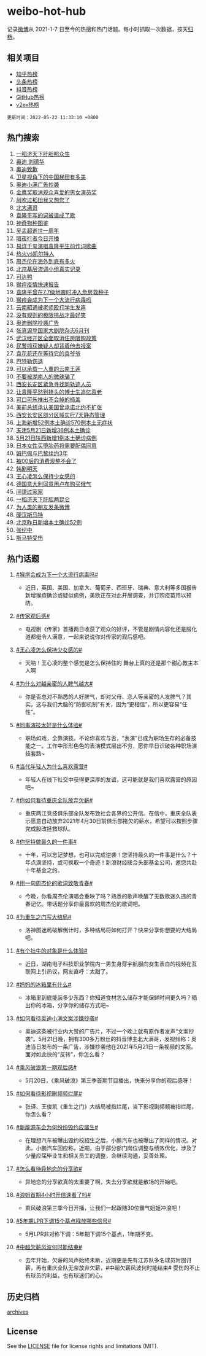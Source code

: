 # weibo-hot-hub

记录[微博](https://www.weibo.com)从 2021-1-7 日至今的热搜和热门话题。每小时抓取一次数据，按天[归档](archives)。

## 相关项目

- [知乎热榜](https://github.com/lonnyzhang423/zhihu-hot-hub)
- [头条热榜](https://github.com/lonnyzhang423/toutiao-hot-hub)
- [抖音热榜](https://github.com/lonnyzhang423/douyin-hot-hub)
- [GitHub热榜](https://github.com/lonnyzhang423/github-hot-hub)
- [v2ex热榜](https://github.com/lonnyzhang423/v2ex-hot-hub)


`更新时间：2022-05-22 11:33:10 +0800`

## 热门搜索

1. [一稻济天下肝胆照众生](https://m.weibo.cn/search?containerid=100103type%3D1%26t%3D10%26q%3D%23%E4%B8%80%E7%A8%BB%E6%B5%8E%E5%A4%A9%E4%B8%8B%E8%82%9D%E8%83%86%E7%85%A7%E4%BC%97%E7%94%9F%23&stream_entry_id=51&isnewpage=1&extparam=seat%3D1%26c_type%3D51%26filter_type%3Drealtimehot%26cate%3D10103%26pos%3D0%26dgr%3D0%26display_time%3D1653190388%26pre_seqid%3D1653190388890029989274&luicode=10000011&lfid=106003type%253D25%2526t%253D3%2526disable_hot%253D1%2526filter_type%253Drealtimehot)
1. [奥迪 刘德华](https://m.weibo.cn/search?containerid=100103type%3D1%26t%3D10%26q%3D%E5%A5%A5%E8%BF%AA+%E5%88%98%E5%BE%B7%E5%8D%8E&stream_entry_id=31&isnewpage=1&extparam=seat%3D1%26c_type%3D31%26dgr%3D0%26cate%3D0%26realpos%3D1%26lcate%3D5001%26filter_type%3Drealtimehot%26flag%3D1%26pos%3D0%26display_time%3D1653190388%26pre_seqid%3D1653190388890029989274&luicode=10000011&lfid=106003type%253D25%2526t%253D3%2526disable_hot%253D1%2526filter_type%253Drealtimehot)
1. [奥迪致歉](https://m.weibo.cn/search?containerid=100103type%3D1%26t%3D10%26q%3D%23%E5%A5%A5%E8%BF%AA%E8%87%B4%E6%AD%89%23&stream_entry_id=31&isnewpage=1&extparam=seat%3D1%26c_type%3D31%26dgr%3D0%26cate%3D0%26realpos%3D2%26lcate%3D5001%26filter_type%3Drealtimehot%26flag%3D1%26pos%3D1%26display_time%3D1653190388%26pre_seqid%3D1653190388890029989274&luicode=10000011&lfid=106003type%253D25%2526t%253D3%2526disable_hot%253D1%2526filter_type%253Drealtimehot)
1. [卫星视角下的中国梯田有多美](https://m.weibo.cn/search?containerid=100103type%3D1%26t%3D10%26q%3D%23%E5%8D%AB%E6%98%9F%E8%A7%86%E8%A7%92%E4%B8%8B%E7%9A%84%E4%B8%AD%E5%9B%BD%E6%A2%AF%E7%94%B0%E6%9C%89%E5%A4%9A%E7%BE%8E%23&stream_entry_id=31&isnewpage=1&extparam=seat%3D1%26c_type%3D31%26dgr%3D0%26cate%3D0%26realpos%3D3%26lcate%3D5001%26filter_type%3Drealtimehot%26flag%3D0%26pos%3D2%26display_time%3D1653190388%26pre_seqid%3D1653190388890029989274&luicode=10000011&lfid=106003type%253D25%2526t%253D3%2526disable_hot%253D1%2526filter_type%253Drealtimehot)
1. [奥迪小满广告抄袭](https://m.weibo.cn/search?containerid=100103type%3D1%26t%3D10%26q%3D%23%E5%A5%A5%E8%BF%AA%E5%B0%8F%E6%BB%A1%E5%B9%BF%E5%91%8A%E6%8A%84%E8%A2%AD%23&stream_entry_id=31&isnewpage=1&extparam=seat%3D1%26c_type%3D31%26dgr%3D0%26cate%3D0%26realpos%3D4%26lcate%3D5001%26filter_type%3Drealtimehot%26flag%3D0%26pos%3D3%26display_time%3D1653190388%26pre_seqid%3D1653190388890029989274&luicode=10000011&lfid=106003type%253D25%2526t%253D3%2526disable_hot%253D1%2526filter_type%253Drealtimehot)
1. [金鹰奖取消观众喜爱的男女演员奖](https://m.weibo.cn/search?containerid=100103type%3D1%26t%3D10%26q%3D%23%E9%87%91%E9%B9%B0%E5%A5%96%E5%8F%96%E6%B6%88%E8%A7%82%E4%BC%97%E5%96%9C%E7%88%B1%E7%9A%84%E7%94%B7%E5%A5%B3%E6%BC%94%E5%91%98%E5%A5%96%23&stream_entry_id=31&isnewpage=1&extparam=seat%3D1%26c_type%3D31%26dgr%3D0%26cate%3D0%26realpos%3D5%26lcate%3D5001%26filter_type%3Drealtimehot%26flag%3D2%26pos%3D4%26display_time%3D1653190388%26pre_seqid%3D1653190388890029989274&luicode=10000011&lfid=106003type%253D25%2526t%253D3%2526disable_hot%253D1%2526filter_type%253Drealtimehot)
1. [风吹过稻田我又想您了](https://m.weibo.cn/search?containerid=100103type%3D1%26t%3D10%26q%3D%23%E9%A3%8E%E5%90%B9%E8%BF%87%E7%A8%BB%E7%94%B0%E6%88%91%E5%8F%88%E6%83%B3%E6%82%A8%E4%BA%86%23&stream_entry_id=31&isnewpage=1&extparam=seat%3D1%26c_type%3D31%26dgr%3D0%26cate%3D0%26realpos%3D6%26lcate%3D5001%26filter_type%3Drealtimehot%26flag%3D16%26pos%3D5%26display_time%3D1653190388%26pre_seqid%3D1653190388890029989274&luicode=10000011&lfid=106003type%253D25%2526t%253D3%2526disable_hot%253D1%2526filter_type%253Drealtimehot)
1. [北大满哥](https://m.weibo.cn/search?containerid=100103type%3D1%26t%3D10%26q%3D%E5%8C%97%E5%A4%A7%E6%BB%A1%E5%93%A5&stream_entry_id=31&isnewpage=1&extparam=seat%3D1%26c_type%3D31%26dgr%3D0%26cate%3D0%26realpos%3D7%26lcate%3D5001%26filter_type%3Drealtimehot%26flag%3D0%26pos%3D6%26display_time%3D1653190388%26pre_seqid%3D1653190388890029989274&luicode=10000011&lfid=106003type%253D25%2526t%253D3%2526disable_hot%253D1%2526filter_type%253Drealtimehot)
1. [袁隆平写的词被谱成了歌](https://m.weibo.cn/search?containerid=100103type%3D1%26t%3D10%26q%3D%23%E8%A2%81%E9%9A%86%E5%B9%B3%E5%86%99%E7%9A%84%E8%AF%8D%E8%A2%AB%E8%B0%B1%E6%88%90%E4%BA%86%E6%AD%8C%23&stream_entry_id=31&isnewpage=1&extparam=seat%3D1%26c_type%3D31%26dgr%3D0%26cate%3D0%26realpos%3D8%26lcate%3D5001%26filter_type%3Drealtimehot%26flag%3D0%26pos%3D7%26display_time%3D1653190388%26pre_seqid%3D1653190388890029989274&luicode=10000011&lfid=106003type%253D25%2526t%253D3%2526disable_hot%253D1%2526filter_type%253Drealtimehot)
1. [神奇物种图鉴](https://m.weibo.cn/search?containerid=100103type%3D1%26t%3D10%26q%3D%E7%A5%9E%E5%A5%87%E7%89%A9%E7%A7%8D%E5%9B%BE%E9%89%B4&stream_entry_id=31&isnewpage=1&extparam=seat%3D1%26c_type%3D31%26dgr%3D0%26cate%3D0%26realpos%3D9%26lcate%3D5001%26filter_type%3Drealtimehot%26flag%3D1%26pos%3D8%26display_time%3D1653190388%26pre_seqid%3D1653190388890029989274&luicode=10000011&lfid=106003type%253D25%2526t%253D3%2526disable_hot%253D1%2526filter_type%253Drealtimehot)
1. [吴孟超逝世一周年](https://m.weibo.cn/search?containerid=100103type%3D1%26t%3D10%26q%3D%23%E5%90%B4%E5%AD%9F%E8%B6%85%E9%80%9D%E4%B8%96%E4%B8%80%E5%91%A8%E5%B9%B4%23&stream_entry_id=31&isnewpage=1&extparam=seat%3D1%26c_type%3D31%26dgr%3D0%26cate%3D0%26realpos%3D10%26lcate%3D5001%26filter_type%3Drealtimehot%26flag%3D0%26pos%3D9%26display_time%3D1653190388%26pre_seqid%3D1653190388890029989274&luicode=10000011&lfid=106003type%253D25%2526t%253D3%2526disable_hot%253D1%2526filter_type%253Drealtimehot)
1. [暗夜行者今日开播](https://m.weibo.cn/search?containerid=100103type%3D1%26t%3D10%26q%3D%23%E6%9A%97%E5%A4%9C%E8%A1%8C%E8%80%85%E4%BB%8A%E6%97%A5%E5%BC%80%E6%92%AD%23&stream_entry_id=31&isnewpage=1&extparam=seat%3D1%26c_type%3D31%26dgr%3D0%26cate%3D0%26realpos%3D11%26lcate%3D5001%26filter_type%3Drealtimehot%26flag%3D1%26pos%3D10%26display_time%3D1653190388%26pre_seqid%3D1653190388890029989274&luicode=10000011&lfid=106003type%253D25%2526t%253D3%2526disable_hot%253D1%2526filter_type%253Drealtimehot)
1. [易烊千玺演唱袁隆平生前作词歌曲](https://m.weibo.cn/search?containerid=100103type%3D1%26t%3D10%26q%3D%23%E6%98%93%E7%83%8A%E5%8D%83%E7%8E%BA%E6%BC%94%E5%94%B1%E8%A2%81%E9%9A%86%E5%B9%B3%E7%94%9F%E5%89%8D%E4%BD%9C%E8%AF%8D%E6%AD%8C%E6%9B%B2%23&stream_entry_id=31&isnewpage=1&extparam=seat%3D1%26c_type%3D31%26dgr%3D0%26cate%3D0%26realpos%3D12%26lcate%3D5001%26filter_type%3Drealtimehot%26flag%3D1%26pos%3D11%26display_time%3D1653190388%26pre_seqid%3D1653190388890029989274&luicode=10000011&lfid=106003type%253D25%2526t%253D3%2526disable_hot%253D1%2526filter_type%253Drealtimehot)
1. [热火vs凯尔特人](http://m.weibo.cn/c/wbox?&id=j84w2uenjc&roomid=8624&q=%23%E7%83%AD%E7%81%ABvs%E5%87%AF%E5%B0%94%E7%89%B9%E4%BA%BA%23&extparam=seat%3D1%26c_type%3D31%26dgr%3D0%26cate%3D0%26realpos%3D13%26lcate%3D5001%26filter_type%3Drealtimehot%26flag%3D0%26pos%3D12%26display_time%3D1653190388%26pre_seqid%3D1653190388890029989274&luicode=10000011&lfid=106003type%253D25%2526t%253D3%2526disable_hot%253D1%2526filter_type%253Drealtimehot)
1. [周杰伦在海外到底有多火](https://m.weibo.cn/search?containerid=100103type%3D1%26t%3D10%26q%3D%23%E5%91%A8%E6%9D%B0%E4%BC%A6%E5%9C%A8%E6%B5%B7%E5%A4%96%E5%88%B0%E5%BA%95%E6%9C%89%E5%A4%9A%E7%81%AB%23&stream_entry_id=31&isnewpage=1&extparam=seat%3D1%26c_type%3D31%26dgr%3D0%26cate%3D0%26realpos%3D14%26lcate%3D5001%26filter_type%3Drealtimehot%26flag%3D0%26pos%3D13%26display_time%3D1653190388%26pre_seqid%3D1653190388890029989274&luicode=10000011&lfid=106003type%253D25%2526t%253D3%2526disable_hot%253D1%2526filter_type%253Drealtimehot)
1. [北京基层流调小组真实记录](https://m.weibo.cn/search?containerid=100103type%3D1%26t%3D10%26q%3D%23%E5%8C%97%E4%BA%AC%E5%9F%BA%E5%B1%82%E6%B5%81%E8%B0%83%E5%B0%8F%E7%BB%84%E7%9C%9F%E5%AE%9E%E8%AE%B0%E5%BD%95%23&stream_entry_id=31&isnewpage=1&extparam=seat%3D1%26c_type%3D31%26dgr%3D0%26cate%3D0%26realpos%3D15%26lcate%3D5001%26filter_type%3Drealtimehot%26flag%3D0%26pos%3D14%26adid%3D155142%26display_time%3D1653190388%26pre_seqid%3D1653190388890029989274&luicode=10000011&lfid=106003type%253D25%2526t%253D3%2526disable_hot%253D1%2526filter_type%253Drealtimehot)
1. [可达鸭](https://m.weibo.cn/search?containerid=100103type%3D1%26t%3D10%26q%3D%E5%8F%AF%E8%BE%BE%E9%B8%AD&stream_entry_id=31&isnewpage=1&extparam=seat%3D1%26c_type%3D31%26dgr%3D0%26cate%3D0%26realpos%3D16%26lcate%3D5001%26filter_type%3Drealtimehot%26flag%3D1%26pos%3D15%26display_time%3D1653190388%26pre_seqid%3D1653190388890029989274&luicode=10000011&lfid=106003type%253D25%2526t%253D3%2526disable_hot%253D1%2526filter_type%253Drealtimehot)
1. [猴痘疫情快速报告](https://m.weibo.cn/search?containerid=100103type%3D1%26t%3D10%26q%3D%23%E7%8C%B4%E7%97%98%E7%96%AB%E6%83%85%E5%BF%AB%E9%80%9F%E6%8A%A5%E5%91%8A%23&stream_entry_id=31&isnewpage=1&extparam=seat%3D1%26c_type%3D31%26dgr%3D0%26cate%3D0%26realpos%3D17%26lcate%3D5001%26filter_type%3Drealtimehot%26flag%3D1%26pos%3D16%26display_time%3D1653190388%26pre_seqid%3D1653190388890029989274&luicode=10000011&lfid=106003type%253D25%2526t%253D3%2526disable_hot%253D1%2526filter_type%253Drealtimehot)
1. [袁隆平曾在7.7级地震时冲入危房救种子](https://m.weibo.cn/search?containerid=100103type%3D1%26t%3D10%26q%3D%23%E8%A2%81%E9%9A%86%E5%B9%B3%E6%9B%BE%E5%9C%A87.7%E7%BA%A7%E5%9C%B0%E9%9C%87%E6%97%B6%E5%86%B2%E5%85%A5%E5%8D%B1%E6%88%BF%E6%95%91%E7%A7%8D%E5%AD%90%23&stream_entry_id=31&isnewpage=1&extparam=seat%3D1%26c_type%3D31%26dgr%3D0%26cate%3D0%26realpos%3D18%26lcate%3D5001%26filter_type%3Drealtimehot%26flag%3D0%26pos%3D17%26display_time%3D1653190388%26pre_seqid%3D1653190388890029989274&luicode=10000011&lfid=106003type%253D25%2526t%253D3%2526disable_hot%253D1%2526filter_type%253Drealtimehot)
1. [猴痘会成为下一个大流行病毒吗](https://m.weibo.cn/search?containerid=100103type%3D1%26t%3D10%26q%3D%23%E7%8C%B4%E7%97%98%E4%BC%9A%E6%88%90%E4%B8%BA%E4%B8%8B%E4%B8%80%E4%B8%AA%E5%A4%A7%E6%B5%81%E8%A1%8C%E7%97%85%E6%AF%92%E5%90%97%23&stream_entry_id=31&isnewpage=1&extparam=seat%3D1%26c_type%3D31%26dgr%3D0%26cate%3D0%26realpos%3D19%26lcate%3D5001%26filter_type%3Drealtimehot%26flag%3D2%26pos%3D18%26display_time%3D1653190388%26pre_seqid%3D1653190388890029989274&luicode=10000011&lfid=106003type%253D25%2526t%253D3%2526disable_hot%253D1%2526filter_type%253Drealtimehot)
1. [云南昭通被老师殴打学生发声](https://m.weibo.cn/search?containerid=100103type%3D1%26t%3D10%26q%3D%23%E4%BA%91%E5%8D%97%E6%98%AD%E9%80%9A%E8%A2%AB%E8%80%81%E5%B8%88%E6%AE%B4%E6%89%93%E5%AD%A6%E7%94%9F%E5%8F%91%E5%A3%B0%23&stream_entry_id=31&isnewpage=1&extparam=seat%3D1%26c_type%3D31%26dgr%3D0%26cate%3D0%26realpos%3D20%26lcate%3D5001%26filter_type%3Drealtimehot%26flag%3D0%26pos%3D19%26display_time%3D1653190388%26pre_seqid%3D1653190388890029989274&luicode=10000011&lfid=106003type%253D25%2526t%253D3%2526disable_hot%253D1%2526filter_type%253Drealtimehot)
1. [没有规则的极限挑战才最好笑](https://m.weibo.cn/search?containerid=100103type%3D1%26t%3D10%26q%3D%23%E6%B2%A1%E6%9C%89%E8%A7%84%E5%88%99%E7%9A%84%E6%9E%81%E9%99%90%E6%8C%91%E6%88%98%E6%89%8D%E6%9C%80%E5%A5%BD%E7%AC%91%23&stream_entry_id=31&isnewpage=1&extparam=seat%3D1%26c_type%3D31%26dgr%3D0%26cate%3D0%26realpos%3D21%26lcate%3D5001%26filter_type%3Drealtimehot%26flag%3D1%26pos%3D20%26display_time%3D1653190388%26pre_seqid%3D1653190388890029989274&luicode=10000011&lfid=106003type%253D25%2526t%253D3%2526disable_hot%253D1%2526filter_type%253Drealtimehot)
1. [奥迪删除抄袭广告](https://m.weibo.cn/search?containerid=100103type%3D1%26t%3D10%26q%3D%23%E5%A5%A5%E8%BF%AA%E5%88%A0%E9%99%A4%E6%8A%84%E8%A2%AD%E5%B9%BF%E5%91%8A%23&stream_entry_id=31&isnewpage=1&extparam=seat%3D1%26c_type%3D31%26dgr%3D0%26cate%3D0%26realpos%3D22%26lcate%3D5001%26filter_type%3Drealtimehot%26flag%3D1%26pos%3D21%26display_time%3D1653190388%26pre_seqid%3D1653190388890029989274&luicode=10000011&lfid=106003type%253D25%2526t%253D3%2526disable_hot%253D1%2526filter_type%253Drealtimehot)
1. [张真源登国家大剧院杂志6月刊](https://m.weibo.cn/search?containerid=100103type%3D1%26t%3D10%26q%3D%23%E5%BC%A0%E7%9C%9F%E6%BA%90%E7%99%BB%E5%9B%BD%E5%AE%B6%E5%A4%A7%E5%89%A7%E9%99%A2%E6%9D%82%E5%BF%976%E6%9C%88%E5%88%8A%23&stream_entry_id=31&isnewpage=1&extparam=seat%3D1%26c_type%3D31%26dgr%3D0%26cate%3D0%26realpos%3D23%26lcate%3D5001%26filter_type%3Drealtimehot%26flag%3D1%26pos%3D22%26display_time%3D1653190388%26pre_seqid%3D1653190388890029989274&luicode=10000011&lfid=106003type%253D25%2526t%253D3%2526disable_hot%253D1%2526filter_type%253Drealtimehot)
1. [武汉经开区全面取消住房限购政策](https://m.weibo.cn/search?containerid=100103type%3D1%26t%3D10%26q%3D%23%E6%AD%A6%E6%B1%89%E7%BB%8F%E5%BC%80%E5%8C%BA%E5%85%A8%E9%9D%A2%E5%8F%96%E6%B6%88%E4%BD%8F%E6%88%BF%E9%99%90%E8%B4%AD%E6%94%BF%E7%AD%96%23&stream_entry_id=31&isnewpage=1&extparam=seat%3D1%26c_type%3D31%26dgr%3D0%26cate%3D0%26realpos%3D24%26lcate%3D5001%26filter_type%3Drealtimehot%26flag%3D0%26pos%3D23%26display_time%3D1653190388%26pre_seqid%3D1653190388890029989274&luicode=10000011&lfid=106003type%253D25%2526t%253D3%2526disable_hot%253D1%2526filter_type%253Drealtimehot)
1. [民警抓获嫌疑人却背着他去报案](https://m.weibo.cn/search?containerid=100103type%3D1%26t%3D10%26q%3D%23%E6%B0%91%E8%AD%A6%E6%8A%93%E8%8E%B7%E5%AB%8C%E7%96%91%E4%BA%BA%E5%8D%B4%E8%83%8C%E7%9D%80%E4%BB%96%E5%8E%BB%E6%8A%A5%E6%A1%88%23&stream_entry_id=31&isnewpage=1&extparam=seat%3D1%26c_type%3D31%26dgr%3D0%26cate%3D0%26realpos%3D25%26lcate%3D5001%26filter_type%3Drealtimehot%26flag%3D1%26pos%3D24%26display_time%3D1653190388%26pre_seqid%3D1653190388890029989274&luicode=10000011&lfid=106003type%253D25%2526t%253D3%2526disable_hot%253D1%2526filter_type%253Drealtimehot)
1. [袁花花还在等待它的袁爷爷](https://m.weibo.cn/search?containerid=100103type%3D1%26t%3D10%26q%3D%23%E8%A2%81%E8%8A%B1%E8%8A%B1%E8%BF%98%E5%9C%A8%E7%AD%89%E5%BE%85%E5%AE%83%E7%9A%84%E8%A2%81%E7%88%B7%E7%88%B7%23&stream_entry_id=31&isnewpage=1&extparam=seat%3D1%26c_type%3D31%26dgr%3D0%26cate%3D0%26realpos%3D26%26lcate%3D5001%26filter_type%3Drealtimehot%26flag%3D0%26pos%3D25%26display_time%3D1653190388%26pre_seqid%3D1653190388890029989274&luicode=10000011&lfid=106003type%253D25%2526t%253D3%2526disable_hot%253D1%2526filter_type%253Drealtimehot)
1. [巴特勒伤退](https://m.weibo.cn/search?containerid=100103type%3D1%26t%3D10%26q%3D%23%E5%B7%B4%E7%89%B9%E5%8B%92%E4%BC%A4%E9%80%80%23&stream_entry_id=31&isnewpage=1&extparam=seat%3D1%26c_type%3D31%26dgr%3D0%26cate%3D0%26realpos%3D27%26lcate%3D5001%26filter_type%3Drealtimehot%26flag%3D1%26pos%3D26%26display_time%3D1653190388%26pre_seqid%3D1653190388890029989274&luicode=10000011&lfid=106003type%253D25%2526t%253D3%2526disable_hot%253D1%2526filter_type%253Drealtimehot)
1. [可以承载一人重的云南王莲](https://m.weibo.cn/search?containerid=100103type%3D1%26t%3D10%26q%3D%23%E5%8F%AF%E4%BB%A5%E6%89%BF%E8%BD%BD%E4%B8%80%E4%BA%BA%E9%87%8D%E7%9A%84%E4%BA%91%E5%8D%97%E7%8E%8B%E8%8E%B2%23&stream_entry_id=31&isnewpage=1&extparam=seat%3D1%26c_type%3D31%26dgr%3D0%26cate%3D0%26realpos%3D28%26lcate%3D5001%26filter_type%3Drealtimehot%26flag%3D1%26pos%3D27%26display_time%3D1653190388%26pre_seqid%3D1653190388890029989274&luicode=10000011&lfid=106003type%253D25%2526t%253D3%2526disable_hot%253D1%2526filter_type%253Drealtimehot)
1. [不要被湖南人的微辣骗了](https://m.weibo.cn/search?containerid=100103type%3D1%26t%3D10%26q%3D%23%E4%B8%8D%E8%A6%81%E8%A2%AB%E6%B9%96%E5%8D%97%E4%BA%BA%E7%9A%84%E5%BE%AE%E8%BE%A3%E9%AA%97%E4%BA%86%23&stream_entry_id=31&isnewpage=1&extparam=seat%3D1%26c_type%3D31%26dgr%3D0%26cate%3D0%26realpos%3D29%26lcate%3D5001%26filter_type%3Drealtimehot%26flag%3D0%26pos%3D28%26display_time%3D1653190388%26pre_seqid%3D1653190388890029989274&luicode=10000011&lfid=106003type%253D25%2526t%253D3%2526disable_hot%253D1%2526filter_type%253Drealtimehot)
1. [西安长安区紧急寻找同轨迹人员](https://m.weibo.cn/search?containerid=100103type%3D1%26t%3D10%26q%3D%23%E8%A5%BF%E5%AE%89%E9%95%BF%E5%AE%89%E5%8C%BA%E7%B4%A7%E6%80%A5%E5%AF%BB%E6%89%BE%E5%90%8C%E8%BD%A8%E8%BF%B9%E4%BA%BA%E5%91%98%23&stream_entry_id=31&isnewpage=1&extparam=seat%3D1%26c_type%3D31%26dgr%3D0%26cate%3D0%26realpos%3D30%26lcate%3D5001%26filter_type%3Drealtimehot%26flag%3D0%26pos%3D29%26display_time%3D1653190388%26pre_seqid%3D1653190388890029989274&luicode=10000011&lfid=106003type%253D25%2526t%253D3%2526disable_hot%253D1%2526filter_type%253Drealtimehot)
1. [让袁隆平愁到挠头的博士生追忆袁老](https://m.weibo.cn/search?containerid=100103type%3D1%26t%3D10%26q%3D%23%E8%AE%A9%E8%A2%81%E9%9A%86%E5%B9%B3%E6%84%81%E5%88%B0%E6%8C%A0%E5%A4%B4%E7%9A%84%E5%8D%9A%E5%A3%AB%E7%94%9F%E8%BF%BD%E5%BF%86%E8%A2%81%E8%80%81%23&stream_entry_id=31&isnewpage=1&extparam=seat%3D1%26c_type%3D31%26dgr%3D0%26cate%3D0%26realpos%3D31%26lcate%3D5001%26filter_type%3Drealtimehot%26flag%3D0%26pos%3D30%26display_time%3D1653190388%26pre_seqid%3D1653190388890029989274&luicode=10000011&lfid=106003type%253D25%2526t%253D3%2526disable_hot%253D1%2526filter_type%253Drealtimehot)
1. [可口可乐推出不会掉的瓶盖](https://m.weibo.cn/search?containerid=100103type%3D1%26t%3D10%26q%3D%23%E5%8F%AF%E5%8F%A3%E5%8F%AF%E4%B9%90%E6%8E%A8%E5%87%BA%E4%B8%8D%E4%BC%9A%E6%8E%89%E7%9A%84%E7%93%B6%E7%9B%96%23&stream_entry_id=31&isnewpage=1&extparam=seat%3D1%26c_type%3D31%26dgr%3D0%26cate%3D0%26realpos%3D32%26lcate%3D5001%26filter_type%3Drealtimehot%26flag%3D0%26pos%3D31%26display_time%3D1653190388%26pre_seqid%3D1653190388890029989274&luicode=10000011&lfid=106003type%253D25%2526t%253D3%2526disable_hot%253D1%2526filter_type%253Drealtimehot)
1. [美前总统承认美国曾承诺北约不扩张](https://m.weibo.cn/search?containerid=100103type%3D1%26t%3D10%26q%3D%23%E7%BE%8E%E5%89%8D%E6%80%BB%E7%BB%9F%E6%89%BF%E8%AE%A4%E7%BE%8E%E5%9B%BD%E6%9B%BE%E6%89%BF%E8%AF%BA%E5%8C%97%E7%BA%A6%E4%B8%8D%E6%89%A9%E5%BC%A0%23&stream_entry_id=31&isnewpage=1&extparam=seat%3D1%26c_type%3D31%26dgr%3D0%26cate%3D0%26realpos%3D33%26lcate%3D5001%26filter_type%3Drealtimehot%26flag%3D0%26pos%3D32%26display_time%3D1653190388%26pre_seqid%3D1653190388890029989274&luicode=10000011&lfid=106003type%253D25%2526t%253D3%2526disable_hot%253D1%2526filter_type%253Drealtimehot)
1. [西安长安区部分区域实行7天静态管理](https://m.weibo.cn/search?containerid=100103type%3D1%26t%3D10%26q%3D%23%E8%A5%BF%E5%AE%89%E9%95%BF%E5%AE%89%E5%8C%BA%E9%83%A8%E5%88%86%E5%8C%BA%E5%9F%9F%E5%AE%9E%E8%A1%8C7%E5%A4%A9%E9%9D%99%E6%80%81%E7%AE%A1%E7%90%86%23&stream_entry_id=31&isnewpage=1&extparam=seat%3D1%26c_type%3D31%26dgr%3D0%26cate%3D0%26realpos%3D34%26lcate%3D5001%26filter_type%3Drealtimehot%26flag%3D0%26pos%3D33%26display_time%3D1653190388%26pre_seqid%3D1653190388890029989274&luicode=10000011&lfid=106003type%253D25%2526t%253D3%2526disable_hot%253D1%2526filter_type%253Drealtimehot)
1. [上海新增52例本土确诊570例本土无症状](https://m.weibo.cn/search?containerid=100103type%3D1%26t%3D10%26q%3D%23%E4%B8%8A%E6%B5%B7%E6%96%B0%E5%A2%9E52%E4%BE%8B%E6%9C%AC%E5%9C%9F%E7%A1%AE%E8%AF%8A570%E4%BE%8B%E6%9C%AC%E5%9C%9F%E6%97%A0%E7%97%87%E7%8A%B6%23&stream_entry_id=31&isnewpage=1&extparam=seat%3D1%26c_type%3D31%26dgr%3D0%26cate%3D0%26realpos%3D35%26lcate%3D5001%26filter_type%3Drealtimehot%26flag%3D0%26pos%3D34%26display_time%3D1653190388%26pre_seqid%3D1653190388890029989274&luicode=10000011&lfid=106003type%253D25%2526t%253D3%2526disable_hot%253D1%2526filter_type%253Drealtimehot)
1. [天津5月21日新增36例本土确诊](https://m.weibo.cn/search?containerid=100103type%3D1%26t%3D10%26q%3D%23%E5%A4%A9%E6%B4%A55%E6%9C%8821%E6%97%A5%E6%96%B0%E5%A2%9E36%E4%BE%8B%E6%9C%AC%E5%9C%9F%E7%A1%AE%E8%AF%8A%23&stream_entry_id=31&isnewpage=1&extparam=seat%3D1%26c_type%3D31%26dgr%3D0%26cate%3D0%26realpos%3D36%26lcate%3D5001%26filter_type%3Drealtimehot%26flag%3D1%26pos%3D35%26display_time%3D1653190388%26pre_seqid%3D1653190388890029989274&luicode=10000011&lfid=106003type%253D25%2526t%253D3%2526disable_hot%253D1%2526filter_type%253Drealtimehot)
1. [5月21日陕西新增1例本土确诊病例](https://m.weibo.cn/search?containerid=100103type%3D1%26t%3D10%26q%3D%235%E6%9C%8821%E6%97%A5%E9%99%95%E8%A5%BF%E6%96%B0%E5%A2%9E1%E4%BE%8B%E6%9C%AC%E5%9C%9F%E7%A1%AE%E8%AF%8A%E7%97%85%E4%BE%8B%23&stream_entry_id=31&isnewpage=1&extparam=seat%3D1%26c_type%3D31%26dgr%3D0%26cate%3D0%26realpos%3D37%26lcate%3D5001%26filter_type%3Drealtimehot%26flag%3D0%26pos%3D36%26display_time%3D1653190388%26pre_seqid%3D1653190388890029989274&luicode=10000011&lfid=106003type%253D25%2526t%253D3%2526disable_hot%253D1%2526filter_type%253Drealtimehot)
1. [日本女性买堕胎药将需要配偶同意](https://m.weibo.cn/search?containerid=100103type%3D1%26t%3D10%26q%3D%23%E6%97%A5%E6%9C%AC%E5%A5%B3%E6%80%A7%E4%B9%B0%E5%A0%95%E8%83%8E%E8%8D%AF%E5%B0%86%E9%9C%80%E8%A6%81%E9%85%8D%E5%81%B6%E5%90%8C%E6%84%8F%23&stream_entry_id=31&isnewpage=1&extparam=seat%3D1%26c_type%3D31%26dgr%3D0%26cate%3D0%26realpos%3D38%26lcate%3D5001%26filter_type%3Drealtimehot%26flag%3D0%26pos%3D37%26display_time%3D1653190388%26pre_seqid%3D1653190388890029989274&luicode=10000011&lfid=106003type%253D25%2526t%253D3%2526disable_hot%253D1%2526filter_type%253Drealtimehot)
1. [姆巴佩与巴黎续约3年](http://m.weibo.cn/c/wbox?&id=j84w2uenjc&roomid=10024&q=%23%E5%A7%86%E5%B7%B4%E4%BD%A9%E4%B8%8E%E5%B7%B4%E9%BB%8E%E7%BB%AD%E7%BA%A63%E5%B9%B4%23&extparam=seat%3D1%26c_type%3D31%26dgr%3D0%26cate%3D0%26realpos%3D39%26lcate%3D5001%26filter_type%3Drealtimehot%26flag%3D0%26pos%3D38%26display_time%3D1653190388%26pre_seqid%3D1653190388890029989274&luicode=10000011&lfid=106003type%253D25%2526t%253D3%2526disable_hot%253D1%2526filter_type%253Drealtimehot)
1. [被00后的消费观整不会了](https://m.weibo.cn/search?containerid=100103type%3D1%26t%3D10%26q%3D%23%E8%A2%AB00%E5%90%8E%E7%9A%84%E6%B6%88%E8%B4%B9%E8%A7%82%E6%95%B4%E4%B8%8D%E4%BC%9A%E4%BA%86%23&stream_entry_id=31&isnewpage=1&extparam=seat%3D1%26c_type%3D31%26dgr%3D0%26cate%3D0%26realpos%3D40%26lcate%3D5001%26filter_type%3Drealtimehot%26flag%3D0%26pos%3D39%26display_time%3D1653190388%26pre_seqid%3D1653190388890029989274&luicode=10000011&lfid=106003type%253D25%2526t%253D3%2526disable_hot%253D1%2526filter_type%253Drealtimehot)
1. [韩剧明天](https://m.weibo.cn/search?containerid=100103type%3D1%26t%3D10%26q%3D%23%E9%9F%A9%E5%89%A7%E6%98%8E%E5%A4%A9%23&stream_entry_id=31&isnewpage=1&extparam=seat%3D1%26c_type%3D31%26dgr%3D0%26cate%3D0%26realpos%3D41%26lcate%3D5001%26filter_type%3Drealtimehot%26flag%3D0%26pos%3D40%26display_time%3D1653190388%26pre_seqid%3D1653190388890029989274&luicode=10000011&lfid=106003type%253D25%2526t%253D3%2526disable_hot%253D1%2526filter_type%253Drealtimehot)
1. [王心凌怎么保持少女感的](https://m.weibo.cn/search?containerid=100103type%3D1%26t%3D10%26q%3D%23%E7%8E%8B%E5%BF%83%E5%87%8C%E6%80%8E%E4%B9%88%E4%BF%9D%E6%8C%81%E5%B0%91%E5%A5%B3%E6%84%9F%E7%9A%84%23&stream_entry_id=31&isnewpage=1&extparam=seat%3D1%26c_type%3D31%26dgr%3D0%26cate%3D0%26realpos%3D42%26lcate%3D5001%26filter_type%3Drealtimehot%26flag%3D0%26pos%3D41%26display_time%3D1653190388%26pre_seqid%3D1653190388890029989274&luicode=10000011&lfid=106003type%253D25%2526t%253D3%2526disable_hot%253D1%2526filter_type%253Drealtimehot)
1. [德国意大利同意用卢布购买俄气](https://m.weibo.cn/search?containerid=100103type%3D1%26t%3D10%26q%3D%23%E5%BE%B7%E5%9B%BD%E6%84%8F%E5%A4%A7%E5%88%A9%E5%90%8C%E6%84%8F%E7%94%A8%E5%8D%A2%E5%B8%83%E8%B4%AD%E4%B9%B0%E4%BF%84%E6%B0%94%23&stream_entry_id=31&isnewpage=1&extparam=seat%3D1%26c_type%3D31%26dgr%3D0%26cate%3D0%26realpos%3D43%26lcate%3D5001%26filter_type%3Drealtimehot%26flag%3D0%26pos%3D42%26display_time%3D1653190388%26pre_seqid%3D1653190388890029989274&luicode=10000011&lfid=106003type%253D25%2526t%253D3%2526disable_hot%253D1%2526filter_type%253Drealtimehot)
1. [间谍过家家](http://m.weibo.cn/c/wbox?&id=j84w2uenjc&roomid=9275&q=%23%E9%97%B4%E8%B0%8D%E8%BF%87%E5%AE%B6%E5%AE%B6%23&extparam=seat%3D1%26c_type%3D31%26dgr%3D0%26cate%3D0%26realpos%3D44%26lcate%3D5001%26filter_type%3Drealtimehot%26flag%3D0%26pos%3D43%26display_time%3D1653190388%26pre_seqid%3D1653190388890029989274&luicode=10000011&lfid=106003type%253D25%2526t%253D3%2526disable_hot%253D1%2526filter_type%253Drealtimehot)
1. [一稻济天下肝胆两昆仑](https://m.weibo.cn/search?containerid=100103type%3D1%26t%3D10%26q%3D%23%E4%B8%80%E7%A8%BB%E6%B5%8E%E5%A4%A9%E4%B8%8B%E8%82%9D%E8%83%86%E4%B8%A4%E6%98%86%E4%BB%91%23&stream_entry_id=31&isnewpage=1&extparam=seat%3D1%26c_type%3D31%26dgr%3D0%26cate%3D0%26realpos%3D45%26lcate%3D5001%26filter_type%3Drealtimehot%26flag%3D0%26pos%3D44%26display_time%3D1653190388%26pre_seqid%3D1653190388890029989274&luicode=10000011&lfid=106003type%253D25%2526t%253D3%2526disable_hot%253D1%2526filter_type%253Drealtimehot)
1. [为人类的朋友发条微博](https://m.weibo.cn/search?containerid=100103type%3D1%26t%3D10%26q%3D%23%E4%B8%BA%E4%BA%BA%E7%B1%BB%E7%9A%84%E6%9C%8B%E5%8F%8B%E5%8F%91%E6%9D%A1%E5%BE%AE%E5%8D%9A%23&stream_entry_id=31&isnewpage=1&extparam=seat%3D1%26c_type%3D31%26dgr%3D0%26cate%3D0%26realpos%3D46%26lcate%3D5001%26filter_type%3Drealtimehot%26flag%3D0%26pos%3D45%26display_time%3D1653190388%26pre_seqid%3D1653190388890029989274&luicode=10000011&lfid=106003type%253D25%2526t%253D3%2526disable_hot%253D1%2526filter_type%253Drealtimehot)
1. [硬汉斯马特](https://m.weibo.cn/search?containerid=100103type%3D1%26t%3D10%26q%3D%E7%A1%AC%E6%B1%89%E6%96%AF%E9%A9%AC%E7%89%B9&stream_entry_id=31&isnewpage=1&extparam=seat%3D1%26c_type%3D31%26dgr%3D0%26cate%3D0%26realpos%3D47%26lcate%3D5001%26filter_type%3Drealtimehot%26flag%3D1%26pos%3D46%26display_time%3D1653190388%26pre_seqid%3D1653190388890029989274&luicode=10000011&lfid=106003type%253D25%2526t%253D3%2526disable_hot%253D1%2526filter_type%253Drealtimehot)
1. [北京昨日新增本土确诊52例](https://m.weibo.cn/search?containerid=100103type%3D1%26t%3D10%26q%3D%23%E5%8C%97%E4%BA%AC%E6%98%A8%E6%97%A5%E6%96%B0%E5%A2%9E%E6%9C%AC%E5%9C%9F%E7%A1%AE%E8%AF%8A52%E4%BE%8B%23&stream_entry_id=31&isnewpage=1&extparam=seat%3D1%26c_type%3D31%26dgr%3D0%26cate%3D0%26realpos%3D48%26lcate%3D5001%26filter_type%3Drealtimehot%26flag%3D0%26pos%3D47%26display_time%3D1653190388%26pre_seqid%3D1653190388890029989274&luicode=10000011&lfid=106003type%253D25%2526t%253D3%2526disable_hot%253D1%2526filter_type%253Drealtimehot)
1. [张纪中](https://m.weibo.cn/search?containerid=100103type%3D1%26t%3D10%26q%3D%E5%BC%A0%E7%BA%AA%E4%B8%AD&stream_entry_id=31&isnewpage=1&extparam=seat%3D1%26c_type%3D31%26dgr%3D0%26cate%3D0%26realpos%3D49%26lcate%3D5001%26filter_type%3Drealtimehot%26flag%3D0%26pos%3D48%26display_time%3D1653190388%26pre_seqid%3D1653190388890029989274&luicode=10000011&lfid=106003type%253D25%2526t%253D3%2526disable_hot%253D1%2526filter_type%253Drealtimehot)
1. [斯马特受伤](https://m.weibo.cn/search?containerid=100103type%3D1%26t%3D10%26q%3D%23%E6%96%AF%E9%A9%AC%E7%89%B9%E5%8F%97%E4%BC%A4%23&stream_entry_id=31&isnewpage=1&extparam=seat%3D1%26c_type%3D31%26dgr%3D0%26cate%3D0%26realpos%3D50%26lcate%3D5001%26filter_type%3Drealtimehot%26flag%3D1%26pos%3D49%26display_time%3D1653190388%26pre_seqid%3D1653190388890029989274&luicode=10000011&lfid=106003type%253D25%2526t%253D3%2526disable_hot%253D1%2526filter_type%253Drealtimehot)

## 热门话题

1. [#猴痘会成为下一个大流行病毒吗#](https://m.weibo.cn/search?containerid=231522type%3D1%26t%3D10%26q%3D%23%E7%8C%B4%E7%97%98%E4%BC%9A%E6%88%90%E4%B8%BA%E4%B8%8B%E4%B8%80%E4%B8%AA%E5%A4%A7%E6%B5%81%E8%A1%8C%E7%97%85%E6%AF%92%E5%90%97%23&stream_entry_id=128&isnewpage=1&extparam=seat%3D1%26c_type%3D128%26dgr%3D0%26cate%3D5004%26unitid%3D43729%26pos%3D1-0-0%26lcate%3D5004%26display_time%3D1653190389%26pre_seqid%3D1653190389869992583199&luicode=10000011&lfid=231648_-_4)
    - 近日，英国、美国、加拿大、葡萄牙、西班牙、瑞典、意大利等多国报告新增猴痘确诊或疑似病例，美欧正在对此开展调查，并订购疫苗用以预防。

1. [#传家观后感#](https://m.weibo.cn/search?containerid=231522type%3D1%26t%3D10%26q%3D%23%E4%BC%A0%E5%AE%B6%E8%A7%82%E5%90%8E%E6%84%9F%23&stream_entry_id=128&isnewpage=1&extparam=seat%3D1%26c_type%3D128%26dgr%3D0%26cate%3D5004%26unitid%3D43728%26pos%3D1-0-1%26lcate%3D5004%26display_time%3D1653190389%26pre_seqid%3D1653190389869992583199&luicode=10000011&lfid=231648_-_4)
    - 电视剧《传家》首播两日收获了观众的好评，不管是剧情内容化还是服化道都挺令人满意，一起来说说你对传家的观后感吧。

1. [#王心凌怎么保持少女感的#](https://m.weibo.cn/search?containerid=231522type%3D1%26t%3D10%26q%3D%23%E7%8E%8B%E5%BF%83%E5%87%8C%E6%80%8E%E4%B9%88%E4%BF%9D%E6%8C%81%E5%B0%91%E5%A5%B3%E6%84%9F%E7%9A%84%23&stream_entry_id=128&isnewpage=1&extparam=seat%3D1%26c_type%3D128%26dgr%3D0%26cate%3D5004%26unitid%3D43736%26pos%3D1-0-2%26lcate%3D5004%26display_time%3D1653190389%26pre_seqid%3D1653190389869992583199&luicode=10000011&lfid=231648_-_4)
    - 天呐！王心凌的整个感觉是怎么保持住的  舞台上真的还是那个甜心教主本人啊

1. [#为什么对越亲密的人脾气越大#](https://m.weibo.cn/search?containerid=231522type%3D1%26t%3D10%26q%3D%23%E4%B8%BA%E4%BB%80%E4%B9%88%E5%AF%B9%E8%B6%8A%E4%BA%B2%E5%AF%86%E7%9A%84%E4%BA%BA%E8%84%BE%E6%B0%94%E8%B6%8A%E5%A4%A7%23&stream_entry_id=128&isnewpage=1&extparam=seat%3D1%26c_type%3D128%26dgr%3D0%26cate%3D5004%26unitid%3D43721%26pos%3D1-0-3%26lcate%3D5004%26display_time%3D1653190389%26pre_seqid%3D1653190389869992583199&luicode=10000011&lfid=231648_-_4)
    - 你是否总对不熟悉的人好脾气，却对父母、恋人等亲密的人发脾气？其实，这与我们大脑的“防御机制”有关，因为“更相信”，所以更容易“任性”。

1. [#同事演技太好是什么体验#](https://m.weibo.cn/search?containerid=231522type%3D1%26t%3D10%26q%3D%23%E5%90%8C%E4%BA%8B%E6%BC%94%E6%8A%80%E5%A4%AA%E5%A5%BD%E6%98%AF%E4%BB%80%E4%B9%88%E4%BD%93%E9%AA%8C%23&stream_entry_id=128&isnewpage=1&extparam=seat%3D1%26c_type%3D128%26dgr%3D0%26cate%3D5004%26unitid%3D1653105980710%26pos%3D1-0-4%26lcate%3D5004%26display_time%3D1653190389%26pre_seqid%3D1653190389869992583199&luicode=10000011&lfid=231648_-_4)
    - 职场如戏，全靠演技。不论你喜欢与否，“表演”已成为职场生存的必备技能之一。工作中形形色色的表演模式层出不穷，愿你早日识破各种职场演技套路~

1. [#当代年轻人为什么喜欢露营#](https://m.weibo.cn/search?containerid=231522type%3D1%26t%3D10%26q%3D%23%E5%BD%93%E4%BB%A3%E5%B9%B4%E8%BD%BB%E4%BA%BA%E4%B8%BA%E4%BB%80%E4%B9%88%E5%96%9C%E6%AC%A2%E9%9C%B2%E8%90%A5%23&stream_entry_id=128&isnewpage=1&extparam=seat%3D1%26c_type%3D128%26dgr%3D0%26cate%3D5004%26unitid%3D43720%26pos%3D1-0-5%26lcate%3D5004%26display_time%3D1653190389%26pre_seqid%3D1653190389869992583199&luicode=10000011&lfid=231648_-_4)
    - 年轻人在线下社交中获得更深厚的友谊，这可能就是我们喜欢露营的原因吧~

1. [#你如何看待重庆全队放弃欠薪#](https://m.weibo.cn/search?containerid=231522type%3D1%26t%3D10%26q%3D%23%E4%BD%A0%E5%A6%82%E4%BD%95%E7%9C%8B%E5%BE%85%E9%87%8D%E5%BA%86%E5%85%A8%E9%98%9F%E6%94%BE%E5%BC%83%E6%AC%A0%E8%96%AA%23&stream_entry_id=128&isnewpage=1&extparam=seat%3D1%26c_type%3D128%26dgr%3D0%26cate%3D5004%26unitid%3D43717%26pos%3D1-0-6%26lcate%3D5004%26display_time%3D1653190389%26pre_seqid%3D1653190389869992583199&luicode=10000011&lfid=231648_-_4)
    - 重庆两江竞技俱乐部全队发布致社会各界的公开信。在信中，重庆全队表示愿意自动放弃2021年4月30日前俱乐部拖欠的薪水，希望可以按照步骤完成股改拯救球队。

1. [#你坚持做最久的一件事#](https://m.weibo.cn/search?containerid=231522type%3D1%26t%3D10%26q%3D%23%E4%BD%A0%E5%9D%9A%E6%8C%81%E5%81%9A%E6%9C%80%E4%B9%85%E7%9A%84%E4%B8%80%E4%BB%B6%E4%BA%8B%23&stream_entry_id=128&isnewpage=1&extparam=seat%3D1%26c_type%3D128%26dgr%3D0%26cate%3D5004%26unitid%3D43732%26pos%3D1-0-7%26lcate%3D5004%26display_time%3D1653190389%26pre_seqid%3D1653190389869992583199&luicode=10000011&lfid=231648_-_4)
    - 十年，可以忘记梦想，也可以完成逆袭！您坚持最久的一件事是什么？十年点滴坚持，或可换取一个奇迹！新浪财经联合头部基金公司，邀您共赴十年基金之约。

1. [#用一句周杰伦的歌词致敬青春#](https://m.weibo.cn/search?containerid=231522type%3D1%26t%3D10%26q%3D%23%E7%94%A8%E4%B8%80%E5%8F%A5%E5%91%A8%E6%9D%B0%E4%BC%A6%E7%9A%84%E6%AD%8C%E8%AF%8D%E8%87%B4%E6%95%AC%E9%9D%92%E6%98%A5%23&stream_entry_id=128&isnewpage=1&extparam=seat%3D1%26c_type%3D128%26dgr%3D0%26cate%3D5004%26unitid%3D43715%26pos%3D1-0-8%26lcate%3D5004%26display_time%3D1653190389%26pre_seqid%3D1653190389869992583199&luicode=10000011&lfid=231648_-_4)
    - 今晚，你看周杰伦演唱会重映了吗？熟悉的歌声唤醒了无数歌迷久违的青春记忆。带话题分享你最喜欢的周杰伦的歌词吧。

1. [#为重生之门写大结局#](https://m.weibo.cn/search?containerid=231522type%3D1%26t%3D10%26q%3D%23%E4%B8%BA%E9%87%8D%E7%94%9F%E4%B9%8B%E9%97%A8%E5%86%99%E5%A4%A7%E7%BB%93%E5%B1%80%23&stream_entry_id=128&isnewpage=1&extparam=seat%3D1%26c_type%3D128%26dgr%3D0%26cate%3D5004%26unitid%3D43691%26pos%3D1-0-9%26lcate%3D5004%26display_time%3D1653190389%26pre_seqid%3D1653190389869992583199&luicode=10000011&lfid=231648_-_4)
    - 洛神图迷局破解倒计时，多种结局将如何打开？快来分享你想要的大结局吧。

1. [#有个社牛的对象是什么体验#](https://m.weibo.cn/search?containerid=231522type%3D1%26t%3D10%26q%3D%23%E6%9C%89%E4%B8%AA%E7%A4%BE%E7%89%9B%E7%9A%84%E5%AF%B9%E8%B1%A1%E6%98%AF%E4%BB%80%E4%B9%88%E4%BD%93%E9%AA%8C%23&stream_entry_id=128&isnewpage=1&extparam=seat%3D1%26c_type%3D128%26dgr%3D0%26cate%3D5004%26unitid%3D43722%26pos%3D1-0-10%26lcate%3D5004%26display_time%3D1653190389%26pre_seqid%3D1653190389869992583199&luicode=10000011&lfid=231648_-_4)
    - 近日，湖南电子科技职业学院内一男生身穿宇航服向女生表白的视频在互联网上引热议，网友直呼：太甜了。

1. [#妈妈的冰箱里有什么#](https://m.weibo.cn/search?containerid=231522type%3D1%26t%3D10%26q%3D%23%E5%A6%88%E5%A6%88%E7%9A%84%E5%86%B0%E7%AE%B1%E9%87%8C%E6%9C%89%E4%BB%80%E4%B9%88%23&stream_entry_id=128&isnewpage=1&extparam=seat%3D1%26c_type%3D128%26dgr%3D0%26cate%3D5004%26unitid%3D43718%26pos%3D1-0-11%26lcate%3D5004%26display_time%3D1653190389%26pre_seqid%3D1653190389869992583199&luicode=10000011&lfid=231648_-_4)
    - 冰箱里到底能装多少东西？你知道食材怎么储存才能保鲜时间更久吗？晒出你的冰箱，分享你的储存方式吧~

1. [#如何看待奥迪小满文案涉嫌抄袭#](https://m.weibo.cn/search?containerid=231522type%3D1%26t%3D10%26q%3D%23%E5%A6%82%E4%BD%95%E7%9C%8B%E5%BE%85%E5%A5%A5%E8%BF%AA%E5%B0%8F%E6%BB%A1%E6%96%87%E6%A1%88%E6%B6%89%E5%AB%8C%E6%8A%84%E8%A2%AD%23&stream_entry_id=128&isnewpage=1&extparam=seat%3D1%26c_type%3D128%26dgr%3D0%26cate%3D5004%26unitid%3D43734%26pos%3D1-0-12%26lcate%3D5004%26display_time%3D1653190389%26pre_seqid%3D1653190389869992583199&luicode=10000011&lfid=231648_-_4)
    - 奥迪这条被行业内大赞的广告片，不过一个晚上就有原作者发声“文案抄袭”。5月21日晚，拥有300多万粉丝的抖音博主北大满哥，发视频称：奥迪当日发布的一条广告，涉嫌抄袭他在2021年5月21日一条视频的文案。面对如此快的“反转”，你怎么看？

1. [#乘风破浪第一期观后感#](https://m.weibo.cn/search?containerid=231522type%3D1%26t%3D10%26q%3D%23%E4%B9%98%E9%A3%8E%E7%A0%B4%E6%B5%AA%E7%AC%AC%E4%B8%80%E6%9C%9F%E8%A7%82%E5%90%8E%E6%84%9F%23&stream_entry_id=128&isnewpage=1&extparam=seat%3D1%26c_type%3D128%26dgr%3D0%26cate%3D5004%26unitid%3D43683%26pos%3D1-0-13%26lcate%3D5004%26display_time%3D1653190389%26pre_seqid%3D1653190389869992583199&luicode=10000011&lfid=231648_-_4)
    - 5月20日，《乘风破浪》第三季首期节目播出，快来分享你的观后感呀！

1. [#如何看待影视剧频频烂尾#](https://m.weibo.cn/search?containerid=231522type%3D1%26t%3D10%26q%3D%23%E5%A6%82%E4%BD%95%E7%9C%8B%E5%BE%85%E5%BD%B1%E8%A7%86%E5%89%A7%E9%A2%91%E9%A2%91%E7%83%82%E5%B0%BE%23&stream_entry_id=128&isnewpage=1&extparam=seat%3D1%26c_type%3D128%26dgr%3D0%26cate%3D5004%26unitid%3D43719%26pos%3D1-0-14%26lcate%3D5004%26display_time%3D1653190389%26pre_seqid%3D1653190389869992583199&luicode=10000011&lfid=231648_-_4)
    - 张译、王俊凯《重生之门》大结局被指烂尾，当下影视剧频频被指烂尾，你怎么看？

1. [#新能源车企为何纷纷毁约应届生#](https://m.weibo.cn/search?containerid=231522type%3D1%26t%3D10%26q%3D%23%E6%96%B0%E8%83%BD%E6%BA%90%E8%BD%A6%E4%BC%81%E4%B8%BA%E4%BD%95%E7%BA%B7%E7%BA%B7%E6%AF%81%E7%BA%A6%E5%BA%94%E5%B1%8A%E7%94%9F%23&stream_entry_id=128&isnewpage=1&extparam=seat%3D1%26c_type%3D128%26dgr%3D0%26cate%3D5004%26unitid%3D43695%26pos%3D1-0-15%26lcate%3D5004%26display_time%3D1653190389%26pre_seqid%3D1653190389869992583199&luicode=10000011&lfid=231648_-_4)
    - 在理想汽车被曝出毁约校招生之后，小鹏汽车也被曝出了同样的情况。对此，小鹏汽车回应称，近期，由于部分部门岗位调整与绩效优化，涉及了少量应届毕业生和相关员工的调整，会继续沟通，妥善处理。

1. [#怎么看待异地恋的分享欲#](https://m.weibo.cn/search?containerid=231522type%3D1%26t%3D10%26q%3D%23%E6%80%8E%E4%B9%88%E7%9C%8B%E5%BE%85%E5%BC%82%E5%9C%B0%E6%81%8B%E7%9A%84%E5%88%86%E4%BA%AB%E6%AC%B2%23&stream_entry_id=128&isnewpage=1&extparam=seat%3D1%26c_type%3D128%26dgr%3D0%26cate%3D5004%26unitid%3D43730%26pos%3D1-0-16%26lcate%3D5004%26display_time%3D1653190389%26pre_seqid%3D1653190389869992583199&luicode=10000011&lfid=231648_-_4)
    - 异地恋的分享欲真的太重要了啊，失去分享欲就是散场的开始吧。

1. [#浪姐首期4小时开倍速看了吗#](https://m.weibo.cn/search?containerid=231522type%3D1%26t%3D10%26q%3D%23%E6%B5%AA%E5%A7%90%E9%A6%96%E6%9C%9F4%E5%B0%8F%E6%97%B6%E5%BC%80%E5%80%8D%E9%80%9F%E7%9C%8B%E4%BA%86%E5%90%97%23&stream_entry_id=128&isnewpage=1&extparam=seat%3D1%26c_type%3D128%26dgr%3D0%26cate%3D5004%26unitid%3D43684%26pos%3D1-0-17%26lcate%3D5004%26display_time%3D1653190389%26pre_seqid%3D1653190389869992583199&luicode=10000011&lfid=231648_-_4)
    - 乘风破浪第三季今日开播，让我们一起跟随30位霸气姐姐冲浪吧！

1. [#5年期LPR下调15个基点释放哪些信号#](https://m.weibo.cn/search?containerid=231522type%3D1%26t%3D10%26q%3D%235%E5%B9%B4%E6%9C%9FLPR%E4%B8%8B%E8%B0%8315%E4%B8%AA%E5%9F%BA%E7%82%B9%E9%87%8A%E6%94%BE%E5%93%AA%E4%BA%9B%E4%BF%A1%E5%8F%B7%23&stream_entry_id=128&isnewpage=1&extparam=seat%3D1%26c_type%3D128%26dgr%3D0%26cate%3D5004%26unitid%3D43687%26pos%3D1-0-18%26lcate%3D5004%26display_time%3D1653190389%26pre_seqid%3D1653190389869992583199&luicode=10000011&lfid=231648_-_4)
    - 5月LPR非对称下调：5年期下调15个基点，1年期不变。

1. [#中超欠薪风波何时能结束#](https://m.weibo.cn/search?containerid=231522type%3D1%26t%3D10%26q%3D%23%E4%B8%AD%E8%B6%85%E6%AC%A0%E8%96%AA%E9%A3%8E%E6%B3%A2%E4%BD%95%E6%97%B6%E8%83%BD%E7%BB%93%E6%9D%9F%23&stream_entry_id=128&isnewpage=1&extparam=seat%3D1%26c_type%3D128%26dgr%3D0%26cate%3D5004%26unitid%3D43716%26pos%3D1-0-19%26lcate%3D5004%26display_time%3D1653190389%26pre_seqid%3D1653190389869992583199&luicode=10000011&lfid=231648_-_4)
    - 去年开始，欠薪的风声始终未断，近期更是先有江苏队多名球员附图讨薪，再有重庆全队无奈放弃欠薪，#中超欠薪风波何时能结束# 受伤的不止有球员的利益，也有球迷们的心。


## 历史归档

[archives](archives)

## License

See the [LICENSE](LICENSE) file for license rights and limitations (MIT).
